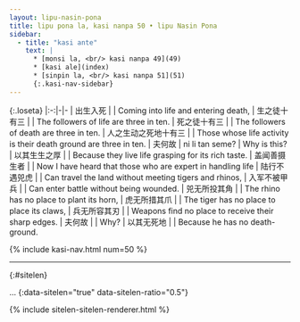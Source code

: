 ```yaml
---
layout: lipu-nasin-pona
title: lipu pona la, kasi nanpa 50 • lipu Nasin Pona
sidebar:
  - title: "kasi ante"
    text: |
      * [monsi la, <br/> kasi nanpa 49](49)
      * [kasi ale](index)
      * [sinpin la, <br/> kasi nanpa 51](51)
      {:.kasi-nav-sidebar}
---
```


{:.loseta}
|:-:|-|-
| 出生入死           |                 | Coming into life and entering death,
| 生之徒<wbr/>十有三 |                 | The followers of life are three in ten.
| 死之徒<wbr/>十有三 |                 | The followers of death are three in ten.
| 人之生<wbr/>动之死地<wbr/>十有三 |   | Those whose life activity is their death ground are three in ten.
| 夫何故             | ni li tan seme? | Why is this?
| 以其生<wbr/>生之厚 |                 | Because they live life grasping for its rich taste.
| 盖闻善摄生者       |                 | Now I have heard that those who are expert in handling life
| 陆行不遇兕虎       |                 | Can travel the land without meeting tigers and rhinos,
| 入军不被甲兵       |                 | Can enter battle without being wounded.
| 兕无所投其角       |                 | The rhino has no place to plant its horn,
| 虎无所措其爪       |                 | The tiger has no place to place its claws,
| 兵无所容其刃       |                 | Weapons find no place to receive their sharp edges.
| 夫何故             |                 | Why?
| 以其无死地         |                 | Because he has no death-ground.

{% include kasi-nav.html num=50 %}

-------
{:#sitelen}

...
{:data-sitelen="true" data-sitelen-ratio="0.5"}

{% include sitelen-sitelen-renderer.html %}
